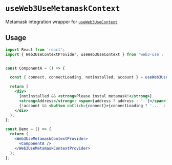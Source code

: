 # `useWeb3UseMetamaskContext`

Metamask integration wrapper for [`useWeb3UseContext`](./useWeb3UseContext.md)

## Usage

```jsx
import React from 'react';
import { Web3UseContextProvider, useWeb3UseContext } from 'web3-use';


const ComponentA = () => {

  const { connect, connectLoading, notInstalled, account } = useWeb3UseContext();

  return (
    <div>
      {notInstalled && <strong>Please instal metamask!</strong>}
      <strong>Address</strong>: <span>{address ? address : '-'}</span>
      {!account && <button onClick={connect}>{connectLoading ? '...' : 'Connect'}</button>}
    </div>
  );
};

const Demo = () => {
  return (
    <Web3UseMetamaskContextProvider>
      <ComponentA />
    </Web3UseMetamaskContextProvider>
  );
};
```